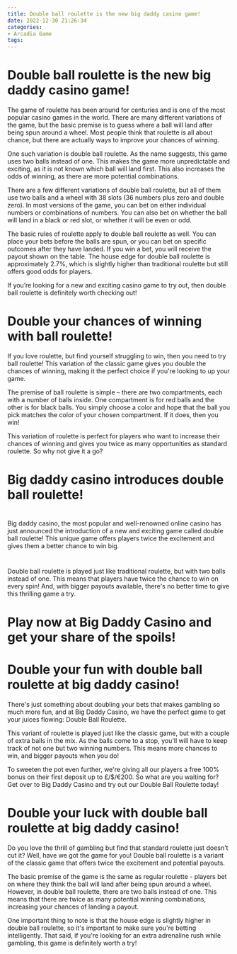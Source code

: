 ```yaml
---
title: Double ball roulette is the new big daddy casino game!
date: 2022-12-30 21:26:34
categories:
- Arcadia Game
tags:
---
```



#  Double ball roulette is the new big daddy casino game!

The game of roulette has been around for centuries and is one of the most popular casino games in the world. There are many different variations of the game, but the basic premise is to guess where a ball will land after being spun around a wheel. Most people think that roulette is all about chance, but there are actually ways to improve your chances of winning.

One such variation is double ball roulette. As the name suggests, this game uses two balls instead of one. This makes the game more unpredictable and exciting, as it is not known which ball will land first. This also increases the odds of winning, as there are more potential combinations.

There are a few different variations of double ball roulette, but all of them use two balls and a wheel with 38 slots (36 numbers plus zero and double zero). In most versions of the game, you can bet on either individual numbers or combinations of numbers. You can also bet on whether the ball will land in a black or red slot, or whether it will be even or odd.

The basic rules of roulette apply to double ball roulette as well. You can place your bets before the balls are spun, or you can bet on specific outcomes after they have landed. If you win a bet, you will receive the payout shown on the table. The house edge for double ball roulette is approximately 2.7%, which is slightly higher than traditional roulette but still offers good odds for players.

If you’re looking for a new and exciting casino game to try out, then double ball roulette is definitely worth checking out!

#  Double your chances of winning with ball roulette!

If you love roulette, but find yourself struggling to win, then you need to try ball roulette! This variation of the classic game gives you double the chances of winning, making it the perfect choice if you're looking to up your game.



The premise of ball roulette is simple – there are two compartments, each with a number of balls inside. One compartment is for red balls and the other is for black balls. You simply choose a color and hope that the ball you pick matches the color of your chosen compartment. If it does, then you win!


This variation of roulette is perfect for players who want to increase their chances of winning and gives you twice as many opportunities as standard roulette. So why not give it a go?

#  Big daddy casino introduces double ball roulette!

#
Big daddy casino, the most popular and well-renowned online casino has just announced the introduction of a new and exciting game called double ball roulette! This unique game offers players twice the excitement and gives them a better chance to win big.

#
Double ball roulette is played just like traditional roulette, but with two balls instead of one. This means that players have twice the chance to win on every spin! And, with bigger payouts available, there's no better time to give this thrilling game a try.

# Play now at Big Daddy Casino and get your share of the spoils!

#  Double your fun with double ball roulette at big daddy casino!

There's just something about doubling your bets that makes gambling so much more fun, and at Big Daddy Casino, we have the perfect game to get your juices flowing: Double Ball Roulette.

This variant of roulette is played just like the classic game, but with a couple of extra balls in the mix. As the balls come to a stop, you'll will have to keep track of not one but two winning numbers. This means more chances to win, and bigger payouts when you do!

To sweeten the pot even further, we're giving all our players a free 100% bonus on their first deposit up to £/$/€200. So what are you waiting for? Get over to Big Daddy Casino and try out our Double Ball Roulette today!

#  Double your luck with double ball roulette at big daddy casino!

Do you love the thrill of gambling but find that standard roulette just doesn't cut it? Well, have we got the game for you! Double ball roulette is a variant of the classic game that offers twice the excitement and potential payouts.

The basic premise of the game is the same as regular roulette - players bet on where they think the ball will land after being spun around a wheel. However, in double ball roulette, there are two balls instead of one. This means that there are twice as many potential winning combinations, increasing your chances of landing a payout.

One important thing to note is that the house edge is slightly higher in double ball roulette, so it's important to make sure you're betting intelligently. That said, if you're looking for an extra adrenaline rush while gambling, this game is definitely worth a try!